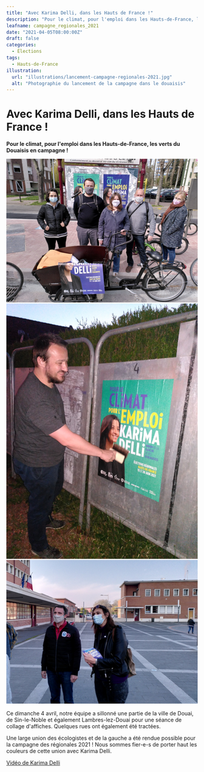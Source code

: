 ```yaml
---
title: "Avec Karima Delli, dans les Hauts de France !"
description: "Pour le climat, pour l'emploi dans les Hauts-de-France, les verts du Douaisis en campagne !"
leafname: campagne_regionales_2021
date: "2021-04-05T08:00:00Z"
draft: false
categories:
  - Élections
tags:
  - Hauts-de-France
illustration:
  url: "illustrations/lancement-campagne-regionales-2021.jpg"
  alt: "Photographie du lancement de la campagne dans le douaisis"
---
```


# Avec Karima Delli, dans les Hauts de France !

**Pour le climat, pour l'emploi dans les Hauts-de-France, les verts du Douaisis en campagne !**

![Photographie du lancement de la campagne dans le douaisis](illustrations/lancement-campagne-regionales-2021.jpg)
![Photographie de Nicolas Froidure qui colle une affiche](illustrations/nicolas-qui-colle.jpg)
![Photographie de Katia Bittner et Éric Piolle tractant](illustrations/tractage-regionales-karima-delli.jpg)

Ce dimanche 4 avril, notre équipe a sillonné une partie de la ville de Douai, de Sin-le-Noble et également Lambres-lez-Douai pour une séance de collage d'affiches. Quelques rues ont également été tractées.

Une large union des écologistes et de la gauche a été rendue possible pour la campagne des régionales 2021 ! Nous sommes fier-e-s de porter haut les couleurs de cette union avec Karima Delli.

[Vidéo de Karima Delli](https://www.youtube.com/watch?v=OAGFabQBOC4 "📺")
